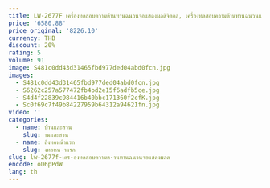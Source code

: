 ```yaml
---
title: LW-2677F เครื่องทดสอบความต้านทานฉนวนจอแสดงผลดิจิตอล, เครื่องทดสอบความต้านทานฉนวนแบบตั้งโปรแกรมได้
price: '6580.88'
price_original: '8226.10'
currency: THB
discount: 20%
rating: 5
volume: 91
image: S481c0dd43d31465fbd977ded04abd0fcn.jpg
images:
  - S481c0dd43d31465fbd977ded04abd0fcn.jpg
  - S6262c257a577472fb4bd2e15f6adfb5ce.jpg
  - S4d4f22839c984416b40bbc171360f2cfK.jpg
  - Sc0f69c7f49b84227959b64312a94621fn.jpg
video: ''
categories:
  - name: บ้านและสวน
    slug: านและสวน
  - name: สิ่งทอหน้าแรก
    slug: งทอหน-าแรก
slug: lw-2677f-เคร-องทดสอบความต-านทานฉนวนจอแสดงผลด
encode: oD6pPdW
lang: th
---
```

  
